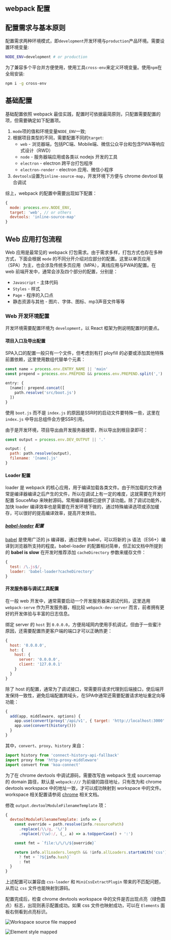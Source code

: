 webpack 配置
-----

## 配置需求与基本原则

配置需求两种环境模式，即`development`开发环境与`production`产品环境。需要设置环境变量:

```sh
NODE_ENV=development # or production
```

为了兼容多个平台并方便使用，使用工具`cross-env`来定义环境变量。使用`npm`在全局安装:

```sh
npm i -g cross-env
```


## 基础配置

基础配置依照 webpack 最佳实践，配置时可依据最简原则，只配置需要配置的项，但需要确定如下配置项。

1. `mode`项的值和环境变量`NODE_ENV`一致;
2. 根据项目类型的不同，需要配置不同的`target`:
   * `web` - 浏览器端，包括PC端、Mobile端、微信公众平台和包含PWA等响应式设计（RWD）
   * `node` - 服务器端应用或各类以 nodejs 开发的工具
   * `electron` - electron 跨平台打包程序
   * `electron-render` - electron 应用、微信小程序
3. `devtools`设置为`inline-source-map`，开发环境下方便与 chrome devtool 联合调试

综上，webpack 的配置中需要出现如下配置：

```js
{
  mode: process.env.NODE_ENV,
  target: 'web', // or others
  devtools: 'inline-source-map'
}
```


## Web 应用打包流程

Web 应用是最常见的 webpack 打包需求。由于需求多样，打包方式也存在多种方式，下面会根据 `mode` 的不同分开介绍对应部分的配置。这里以单页应用（SPA）为主，也会涉及传统多页应用（MPA），离线应用与PWA的配置。在 web 前端开发中，通常会涉及四个部分的配置，分别是：

* `Javascript` - 主体代码
* `Styles` - 样式
* `Page` - 程序的入口点
* 静态资源与其他 - 图片、字体、图标、mp3声音文件等等


### Web 开发环境配置

开发环境需要配置环境为 `development`，以 React 框架为例说明配置时的要点。


#### 项目入口及导出配置

SPA入口的配置一般只有一个文件，但考虑到有打 ployfill 的必要或添加其他特殊前置依赖，这里使用数组代替单个元素：

```js
const name = process.env.ENTRY_NAME || 'main'
const prepend = process.env.PREPEND && process.env.PREPEND.split(',') || []

entry: {
  [name]: prepend.concat([
    path.resolve('src/boot.js')
  ])
}
```

使用 `boot.js` 而不是 `index.js` 的原因是SSR时的启动文件要特殊一些，这里在 `index.js` 中导出总组件会方便SSR引用。

由于是开发环境，项目导出由开发服务器接管，所以导出到根目录即可：

```js
const output = process.env.DEV_OUTPUT || '.'

output: {
  path: path.resolve(output),
  filename: '[name].js'
}
```


#### Loader 配置

loader 是 webpack 的核心应用，用于编译加载各类文件。由于所加载的文件通常是编译器编译之后产生的文件，所以在调试上有一定的难度，这就需要在开发时配置 SouceMap 来映射源码。常用编译器都已提供了该功能。除了调试功能外，加快 loader 编译效率也是需要在开发环境下做的，通过特殊编译选项或添加缓存，可以很好的提高编译效率，提高开发体验。

##### [babel-loader](https://github.com/babel/babel-loader) 配置

[babel](https://github.com/babel/babel) 是使用广泛的 js 编译器，通过使用 babel，可以将新的 js 语法（ES6+）编译到浏览器所支持的程度。babel-loader 的配置相对简单，但正如文档中所提到的 **babel is slow** 在开发时推荐添加 `cacheDirectory` 参数来缓存文件：

```js
{
  test: /\.js$/,
  loader: 'babel-loader?cacheDirectory'
}
```


#### 开发服务器与调试工具配置

在一般 web 开发中，通常需要启动一个开发服务器来调试代码，这里选用 `webpack-serve` 作为开发服务器，相比较 `webpack-dev-server` 而言，前者拥有更好的开发体验与丰富的日志信息。

绑定 server 的 `host` 到 `0.0.0.0`，方便局域网内使用手机调试，但由于一些蜜汁原因，还需要配置热更客户端的端口才可以正确热更：

```js
{
  host: '0.0.0.0',
  hot: {
    host: {
      server: '0.0.0.0',
      client: '127.0.0.1'
    }
  }
}
```

除了 host 的配置，通常为了调试接口，常需要将请求代理到后端接口，使后端开发保持一致性，避免后端配置跨域头，在SPA中通常还需要配置请求地址重定向等功能：

```js
{
  add(app, middleware, options) {
    app.use(convert(proxy('/api/v1', { target: 'http://localhost:3000' })))
    app.use(convert(history()))
  }
}
```

其中，`convert`、`proxy`、`history` 来自：

```js
import history from 'connect-history-api-fallback'
import proxy from 'http-proxy-middleware'
import convert from 'koa-connect'
```

为了在 chrome devtools 中调试源码，需要改写由 webpack 生成 sourcemap 的 domain 路径，默认是 `webpack:///` 为前缀的路径地址，只有改为和 chrome devtools workspace 中的地址一致，才可以成功映射到 workspace 中的文件。workspace 相关配置请参阅 [chrome](chrome.md) 相关文档。

修改 `output.devtoolModuleFilenameTemplate` 项：

```js
{
  devtoolModuleFilenameTemplate: info => {
    const override = path.resolve(info.resourcePath)
      .replace(/\\/g, '\/')
      .replace(/(\w):/, (_, a) => a.toUpperCase() + ':')

    const fmt = `file:\/\/\/${override}`

    return info.allLoaders.length && !info.allLoaders.startsWith('css')
      ? fmt + `?${info.hash}`
      : fmt
  }
}
```

上述配置可以兼容由 `css-loader` 和 `MiniCssExtractPlugin` 带来的不匹配问题，从而让 `css` 文件也能映射到源码。

配置完成后，检查 chrome devtools workspace 中的文件是否出现点亮（绿色圆点）标志，出现则表示配置成功。如果 css 文件也映射成功，可以在 `Elements` 面板右侧看到点亮标识。

![Workspace source file mapped](https://user-images.githubusercontent.com/5752902/42808406-d8a8b628-89e5-11e8-9012-833ccd3b4c47.png)

![Element style mapped](https://user-images.githubusercontent.com/5752902/42808480-00f23ca8-89e6-11e8-948f-53ee49e00793.png)
